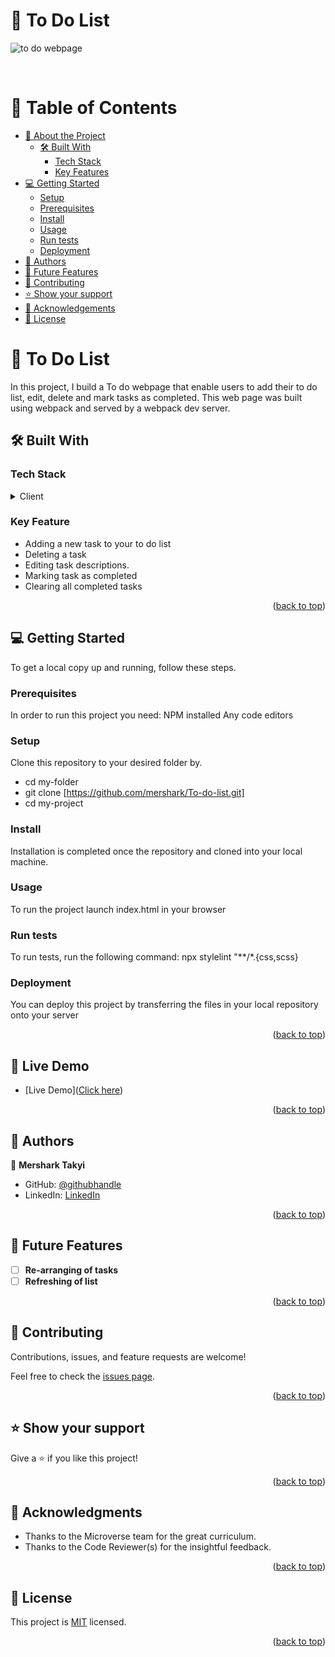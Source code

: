 # 📖 To Do List <a name="about-project"></a>
![to do webpage](https://github.com/mershark/To-do-list/assets/113654948/e396fbad-cbeb-42f6-a81c-35baec355fc7)

<a name="readme-top"></a>

<div align="center">
  <br/>

  <h3><b></b></h3>

</div>


# 📗 Table of Contents

- [📖 About the Project](#about-project)
  - [🛠 Built With](#built-with)
    - [Tech Stack](#tech-stack)
    - [Key Features](#key-features)
- [💻 Getting Started](#getting-started)
  - [Setup](#setup)
  - [Prerequisites](#prerequisites)
  - [Install](#install)
  - [Usage](#usage)
  - [Run tests](#run-tests)
  - [Deployment](#deployment)
- [👥 Authors](#authors)
- [🔭 Future Features](#future-features)
- [🤝 Contributing](#contributing)
- [⭐️ Show your support](#support)
- [🙏 Acknowledgements](#acknowledgements)
- [📝 License](#license)


# 📖 To Do List <a name="about-project"></a>

In this project, I build a To do webpage that enable users to add their to do list, edit, delete and mark tasks as completed. This web page was built using webpack and served by a webpack dev server.

## 🛠 Built With <a name="built-with"></a>

### Tech Stack <a name="tech-stack"></a>

<details>
  <summary>Client</summary>
  <ul>
    <li><a href="">HTML, CSS and JavaScript</a></li>
  </ul>
</details>

### Key Feature <a name="key-features"></a>

- Adding a new task to your to do list
- Deleting a task
- Editing task descriptions.
- Marking task as completed
- Clearing all completed tasks

<p align="right">(<a href="#readme-top">back to top</a>)</p>

## 💻 Getting Started <a name="getting-started"></a>

To get a local copy up and running, follow these steps.

### Prerequisites

In order to run this project you need:
NPM installed
Any code editors

### Setup

Clone this repository to your desired folder by.
- cd my-folder
- git clone [https://github.com/mershark/To-do-list.git]
- cd my-project


### Install

Installation is completed once the repository and cloned into your local machine.


### Usage

To run the project launch index.html in your browser

### Run tests

To run tests, run the following command:
npx stylelint "**/*.{css,scss}

### Deployment

You can deploy this project by transferring the files in your local repository onto your server


<p align="right">(<a href="#readme-top">back to top</a>)</p>

## 🚀 Live Demo <a name="live-demo"></a>

- [Live Demo]([Click here](https://mershark.github.io/To-do-list/dist/))

<p align="right">(<a href="#readme-top">back to top</a>)</p>

## 👥 Authors <a name="authors"></a>

👤 **Mershark Takyi**

- GitHub: [@githubhandle](https://github.com/mershark)
- LinkedIn: [LinkedIn](https://www.linkedin.com/in/mershark/)


<p align="right">(<a href="#readme-top">back to top</a>)</p>

## 🔭 Future Features <a name="future-features"></a>
- [ ] **Re-arranging of tasks**
- [ ] **Refreshing of list**

<p align="right">(<a href="#readme-top">back to top</a>)</p>

## 🤝 Contributing <a name="contributing"></a>

Contributions, issues, and feature requests are welcome!

Feel free to check the [issues page](../../issues/).

<p align="right">(<a href="#readme-top">back to top</a>)</p>

## ⭐️ Show your support <a name="support"></a>

Give a ⭐️ if you like this project!

<p align="right">(<a href="#readme-top">back to top</a>)</p>

## 🙏 Acknowledgments <a name="acknowledgements"></a>

- Thanks to the Microverse team for the great curriculum.
- Thanks to the Code Reviewer(s) for the insightful feedback.

<p align="right">(<a href="#readme-top">back to top</a>)</p>

## 📝 License <a name="license"></a>

This project is [MIT](./MIT.md) licensed.

<p align="right">(<a href="#readme-top">back to top</a>)</p>
